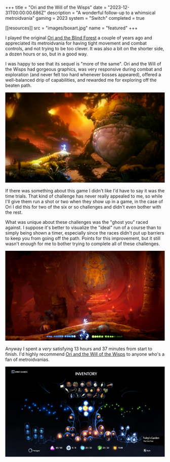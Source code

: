 +++
title = "Ori and the Will of the Wisps"
date = "2023-12-31T00:00:00.686Z"
description = "A wonderful follow-up to a whimsical metroidvania"
gaming = 2023
system = "Switch"
completed = true

[[resources]]
src = "images/boxart.jpg"
name = "featured"
+++

I played the original [Ori and the Blind Forest](https://www.nintendo.com/us/store/products/ori-and-the-blind-forest-definitive-edition-switch/) a couple of years ago and appreciated its metroidvania for having tight movement and combat controls, and not trying to be too clever. It was also a bit on the shorter side, a dozen hours or so, but in a good way.

I was happy to see that its sequel is "more of the same". Ori and the Will of the Wisps had gorgeous graphics, was very responsive during combat and exploration (and never felt too hard whenever bosses appeared), offered a well-balanced drip of capabilities, and rewarded me for exploring off the beaten path.

![A big, mossy frog](images/kwolok.jpg)

If there was something about this game I didn't like I'd have to say it was the time trials. That kind of challenge has never really appealed to me, so while I'll give them run a shot or two when they show up in a game, in the case of Ori I did this for two of the six or so challenges and didn't even bother with the rest.

What was unique about these challenges was the "ghost you" raced against. I suppose it's better to visualize the "ideal" run of a course than to simply being shown a timer, especially since the races didn't put up barriers to keep you from going off the path. Points for this improvement, but it still wasn't enough for me to bother trying to complete all of these challenges.

![The entrance to a sand temple, barred from opening till late in the game](images/sand-temple.jpg)

Anyway I spent a *very* satisfying 13 hours and 37 minutes from start to finish. I'd highly recommend [Ori and the Will of the Wisps](https://www.nintendo.com/us/store/products/ori-and-the-will-of-the-wisps-switch/) to anyone who's a fan of metroidvanias.

![A screenshot showing basically everything completed, all side quests, main quests, powerups, and extra village building too](images/final-inventory.jpg)
